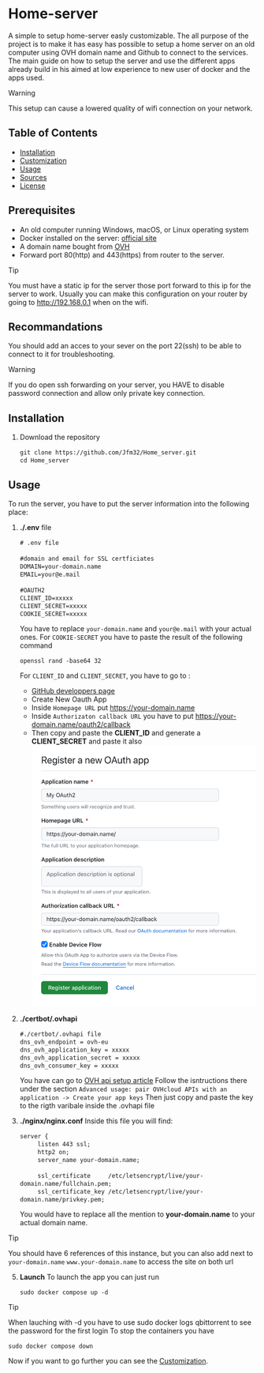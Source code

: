 # Home-server

A simple to setup home-server easly customizable. The all purpose of the project is to make it has easy has possible to setup a home server on an old computer using OVH domain name and Github to connect to the services. The main guide on how to setup the server and use the different apps already build in his aimed at low experience to new user of docker and the apps used. 

> [!WARNING]  
> This setup can cause a lowered quality of wifi connection on your network. 
 
## Table of Contents
- [Installation](#installation)
- [Customization](/CUSTOMIZATION.md)
- [Usage](#usage)
- [Sources](/SOURCES.md)
- [License](#license)


## Prerequisites
- An old computer running Windows, macOS, or Linux operating system
- Docker installed on the server: [official site](https://docs.docker.com/compose/install/) 
- A domain name bought from [OVH](https://www.ovhcloud.com/)
- Forward port 80(http) and 443(https) from router to the server.
> [!TIP]
> You must have a static ip for the server those port forward to this ip for the server to work. Usually you can make this configuration on your router by going to http://192.168.0.1 when on the wifi.


## Recommandations
You should add an acces to your sever on the port 22(ssh) to be able to connect to it for troubleshooting. 

> [!WARNING]  
>  If you do open ssh forwarding on your server, you HAVE to disable password connection and allow only private key connection.


## Installation 
1. Download the repository
   ```
   git clone https://github.com/Jfm32/Home_server.git
   cd Home_server
   ```

## Usage
To run the server, you have to put the server information into the following place: 
1. **./.env** file
   ```
   # .env file

   #domain and email for SSL certficiates
   DOMAIN=your-domain.name
   EMAIL=your@e.mail

   #OAUTH2
   CLIENT_ID=xxxxx
   CLIENT_SECRET=xxxxx
   COOKIE_SECRET=xxxxx
   ```
   You have to replace `your-domain.name` and `your@e.mail` with your actual ones. 
   For `COOKIE-SECRET` you have to paste the result of the following command 
   ```
   openssl rand -base64 32
   ```
   For `CLIENT_ID` and `CLIENT_SECRET`, you have to go to :
   - [GitHub developpers page](https://github.com/settings/developers)
   - Create New Oauth App
   - Inside `Homepage URL` put https://your-domain.name
   - Inside `Authorizaton callback URL` you have to put https://your-domain.name/oauth2/callback
   - Then copy and paste the **CLIENT_ID** and generate a **CLIENT_SECRET** and paste it also
     ![Exemple](/.github/Images/oauth2-github.jpeg)

2. **./certbot/.ovhapi**
   ```
   #./certbot/.ovhapi file
   dns_ovh_endpoint = ovh-eu
   dns_ovh_application_key = xxxxx
   dns_ovh_application_secret = xxxxx
   dns_ovh_consumer_key = xxxxx
   ```
   You have can go to [OVH api setup article](https://help.ovhcloud.com/csm/en-api-getting-started-ovhcloud-api?id=kb_article_view&sysparm_article=KB0042777)
   Follow the isntructions there under the section `Advanced usage: pair OVHcloud APIs with an application -> Create your app keys`
   Then just copy and paste the key to the rigth varibale inside the .ovhapi file

3. **./nginx/nginx.conf**
   Inside this file you will find:
   ```
   server {
        listen 443 ssl;
        http2 on;
        server_name your-domain.name;

        ssl_certificate     /etc/letsencrypt/live/your-domain.name/fullchain.pem;
        ssl_certificate_key /etc/letsencrypt/live/your-domain.name/privkey.pem;
   ```
   You would have to replace all the mention to **your-domain.name** to your actual domain name.
   
> [!TIP]
> You should have 6 references of this instance, but you can also add next to `your-domain.name` `www.your-domain.name` to access the site on both url

5. **Launch**
   To launch the app you can just run
   ```
   sudo docker compose up -d
   ```
   
> [!TIP]
> When lauching with -d you have to use sudo docker logs qbittorrent to see the password for the first login 
  To stop the containers you have
  ```
  sudo docker compose down
  ```
Now if you want to go further you can see the [Customization](/CUSTOMIZATION.md).
